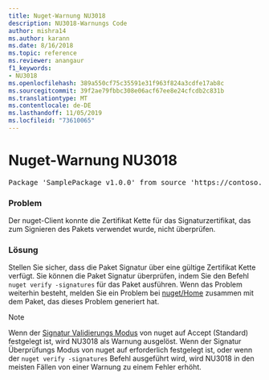 ```yaml
---
title: Nuget-Warnung NU3018
description: NU3018-Warnungs Code
author: mishra14
ms.author: karann
ms.date: 8/16/2018
ms.topic: reference
ms.reviewer: anangaur
f1_keywords:
- NU3018
ms.openlocfilehash: 389a550cf75c35591e31f963f824a3cdfe17ab8c
ms.sourcegitcommit: 39f2ae79fbbc308e06acf67ee8e24cfcdb2c831b
ms.translationtype: MT
ms.contentlocale: de-DE
ms.lasthandoff: 11/05/2019
ms.locfileid: "73610065"
---
```

# <a name="nuget-warning-nu3018"></a>Nuget-Warnung NU3018

<pre>Package 'SamplePackage v1.0.0' from source 'https://contoso.com/index.json': The primary signature found a chain building issue: A certificate chain processed, but terminated in a root certificate which is not trusted by the trust provider.</pre>

### <a name="issue"></a>Problem

Der nuget-Client konnte die Zertifikat Kette für das Signaturzertifikat, das zum Signieren des Pakets verwendet wurde, nicht überprüfen.


### <a name="solution"></a>Lösung

Stellen Sie sicher, dass die Paket Signatur über eine gültige Zertifikat Kette verfügt. Sie können die Paket Signatur überprüfen, indem Sie den Befehl `nuget verify -signatures` für das Paket ausführen. Wenn das Problem weiterhin besteht, melden Sie ein Problem bei [nuget/Home](https://github.com/NuGet/Home/issues) zusammen mit dem Paket, das dieses Problem generiert hat.


> [!Note]
> Wenn der [Signatur Validierungs Modus](https://docs.microsoft.com/nuget/consume-packages/installing-signed-packages#configure-package-signature-requirements) von nuget auf Accept (Standard) festgelegt ist, wird NU3018 als Warnung ausgelöst. Wenn der Signatur Überprüfungs Modus von nuget auf erforderlich festgelegt ist, oder wenn der `nuget verify -signatures` Befehl ausgeführt wird, wird NU3018 in den meisten Fällen von einer Warnung zu einem Fehler erhöht. 